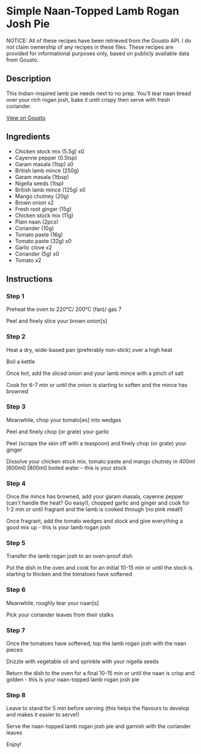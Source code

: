 # Simple Naan-Topped Lamb Rogan Josh Pie

NOTICE: All of these recipes have been retrieved from the Gousto API. I do not claim ownership of any recipes in these files. These recipes are provided for informational purposes only, based on publicly available data from Gousto.

## Description

This Indian-inspired lamb pie needs next to no prep. You'll tear naan bread over your rich rogan josh, bake it until crispy then serve with fresh coriander. 

[View on Gousto](https://www.gousto.co.uk/recipes/cookbook/simple-naan-topped-lamb-rogan-josh-pie)

## Ingredients

- Chicken stock mix (5.5g) x0
- Cayenne pepper (0.5tsp)
- Garam masala (1tsp) x0
- British lamb mince (250g)
- Garam masala (1tbsp)
- Nigella seeds (1tsp)
- British lamb mince (125g) x0
- Mango chutney (20g)
- Brown onion x2
- Fresh root ginger (15g)
- Chicken stock mix (11g)
- Plain naan (2pcs)
- Coriander (10g)
- Tomato paste (16g)
- Tomato paste (32g) x0
- Garlic clove x2
- Coriander (5g) x0
- Tomato x2

## Instructions


### Step 1

Preheat the oven to 220°C/ 200°C (fan)/ gas 7

Peel and finely slice your brown onion[s]


### Step 2

Heat a dry, wide-based pan (preferably non-stick) over a high heat

Boil a kettle

Once hot, add the sliced onion and your lamb mince with a pinch of salt

Cook for 6-7 min or until the onion is starting to soften and the mince has browned


### Step 3

Meanwhile, chop your tomato[es] into wedges

Peel and finely chop (or grate) your garlic

Peel (scrape the skin off with a teaspoon) and finely chop (or grate) your ginger

Dissolve your chicken stock mix, tomato paste and mango chutney in 400ml <span class="text-purple">[600ml]</span> <span class="text-danger">[800ml]</span> boiled water – this is your stock


### Step 4

Once the mince has browned, add your garam masala, cayenne pepper (can't handle the heat? Go easy!), chopped garlic and ginger and cook for 1-2 min or until fragrant and the lamb is cooked through (no pink meat!)

Once fragrant, add the tomato wedges and stock and give everything a good mix up - this is your lamb rogan josh


### Step 5

Transfer the lamb rogan josh to an oven-proof dish

Put the dish in the oven and cook for an initial 10-15 min or until the stock is starting to thicken and the tomatoes have softened


### Step 6

Meanwhile, roughly tear your naan[s]

Pick your coriander leaves from their stalks


### Step 7

Once the tomatoes have softened, top the lamb rogan josh with the naan pieces

Drizzle with vegetable oil and sprinkle with your nigella seeds

Return the dish to the oven for a final 10-15 min or until the naan is crisp and golden - this is your naan-topped lamb rogan josh pie

### Step 8

Leave to stand for 5 min before serving (this helps the flavours to develop and makes it easier to serve!)

Serve the naan-topped lamb rogan josh pie and garnish with the coriander leaves

Enjoy!

